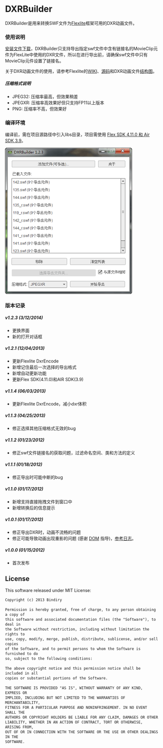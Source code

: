 DXRBuilder
==========

DXRBuilder是用来转换SWF文件为[Flexlite](http://flexlite.org/)框架可用的DXR动画文件。

### 使用说明

[安装文件下载](https://github.com/bindiry/DXRBuilder/releases)，DXRBuilder只支持导出指定swf文件中含有链接名的MovieClip元件为FlexLite中使用的DXR文件，所以在进行导出前，请确保swf文件中只有MovieClip元件设置了链接名。

关于DXR动画文件的使用，请参考Flexlite的[WIKI](http://wiki.flexlite.org)、[源码](http://github.com/flexlite)和DXR动画文件[结构图](http://wiki.flexlite.org/uploads/201210/1350297604fFF5kVj7.png)。

##### 压缩格式说明
* JPEG32: 压缩率最高，但效果稍差
* JPEGXR: 压缩率高效果好但只支持FP11以上版本
* PNG: 压缩率不高，但效果好

### 编译环境
编译前，需在项目源路径中引入libs目录，项目需使用 [Flex SDK 4.11.0 和 Air SDK 3.9](http://flex.apache.org/download-binaries.html)。

![DXRBuilder载图](https://github.com/bindiry/DXRBuilder/raw/master/dxrbuilder.png)

### 版本记录

##### v1.2.3 (3/12/2014)
* 更换界面
* 新的打开对话框

##### v1.2.1 (12/04/2013)
* 更新Flexlite DxrEncode
* 新增记住最后一次选择的导出格式
* 新增自动更新功能
* 更新Flex SDK(4.11.0)和AIR SDK(3.9)

##### v1.1.4 (06/03/2013)
* 更新Flexlite DxrEncode，减小dxr体积

##### v1.1.3 (04/25/2013)
* 修正选择其他压缩格式无效的bug

##### v1.1.2 (01/23/2012)
* 修正swf文件链接名的获取问题，过滤命名空间、类和方法的定义

##### v1.1.1 (01/18/2012)
* 修正导出时可能中断的bug

##### v1.1.0 (01/17/2012)
* 新增支持直接拖拽文件到窗口中
* 新增转换后的信息提示

##### v1.0.1 (01/17/2012)
* 修正导出DXR时，动画不流畅的问题
* 修正可能导致动画出现重影的问题 (感谢 [DOM](http://blog.domlib.com) 指导)，[参考日志](http://blog.domlib.com/articles/353.html)。

##### v1.0.0 (01/15/2012)
* 首次发布

License
-------

This software released under MIT License:

    Copyright (c) 2013 Bindiry

    Permission is hereby granted, free of charge, to any person obtaining a copy of
    this software and associated documentation files (the "Software"), to deal in
    the Software without restriction, including without limitation the rights to
    use, copy, modify, merge, publish, distribute, sublicense, and/or sell copies
    of the Software, and to permit persons to whom the Software is furnished to do
    so, subject to the following conditions:

    The above copyright notice and this permission notice shall be included in all
    copies or substantial portions of the Software.

    THE SOFTWARE IS PROVIDED "AS IS", WITHOUT WARRANTY OF ANY KIND, EXPRESS OR
    IMPLIED, INCLUDING BUT NOT LIMITED TO THE WARRANTIES OF MERCHANTABILITY,
    FITNESS FOR A PARTICULAR PURPOSE AND NONINFRINGEMENT. IN NO EVENT SHALL THE
    AUTHORS OR COPYRIGHT HOLDERS BE LIABLE FOR ANY CLAIM, DAMAGES OR OTHER
    LIABILITY, WHETHER IN AN ACTION OF CONTRACT, TORT OR OTHERWISE, ARISING FROM,
    OUT OF OR IN CONNECTION WITH THE SOFTWARE OR THE USE OR OTHER DEALINGS IN THE
    SOFTWARE.
